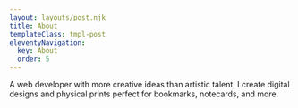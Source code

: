 ```yaml
---
layout: layouts/post.njk
title: About
templateClass: tmpl-post
eleventyNavigation:
  key: About
  order: 5
---
```


A web developer with more creative ideas than artistic talent, I create digital designs and physical prints perfect for bookmarks, notecards, and more. 
